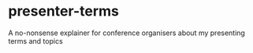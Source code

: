 # presenter-terms
A no-nonsense explainer for conference organisers about my presenting terms and topics
